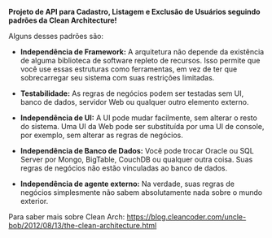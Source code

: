 <b>Projeto de API para Cadastro, Listagem e Exclusão de Usuários seguindo padrões da Clean Architecture!</b>

Alguns desses padrões são:
- <b>Independência de Framework:</b>
    A arquitetura não depende da existência de alguma biblioteca de software repleto de recursos.
    Isso permite que você use essas estruturas como ferramentas, em vez de ter que sobrecarregar seu sistema com suas restrições limitadas.

- <b>Testabilidade:</b>
    As regras de negócios podem ser testadas sem UI, banco de dados, servidor Web ou qualquer outro elemento externo.

- <b>Independência de UI:</b>
    A UI pode mudar facilmente, sem alterar o resto do sistema. Uma UI da Web pode ser substituída por uma UI de console, por exemplo, sem alterar as regras de negócios.

- <b>Independência de Banco de Dados:</b>
    Você pode trocar Oracle ou SQL Server por Mongo, BigTable, CouchDB ou qualquer outra coisa. Suas regras de negócios não estão vinculadas ao banco de dados.

- <b>Independência de agente externo:</b>
    Na verdade, suas regras de negócios simplesmente não sabem absolutamente nada sobre o mundo exterior.


Para saber mais sobre Clean Arch: https://blog.cleancoder.com/uncle-bob/2012/08/13/the-clean-architecture.html
